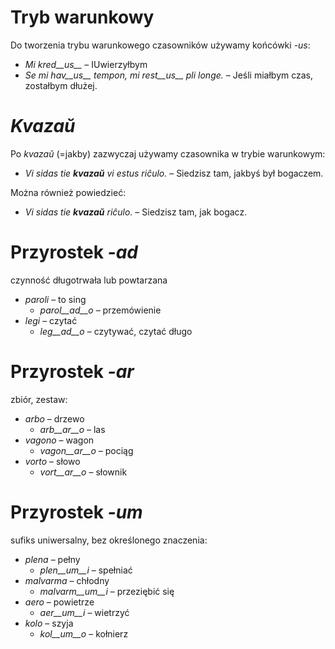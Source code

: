 # Tryb warunkowy

Do tworzenia trybu warunkowego czasowników używamy końcówki *-us*:

- *Mi kred__us__* – IUwierzyłbym
- *Se mi hav__us__ tempon, mi rest__us__ pli longe.* – Jeśli miałbym czas, zostałbym dłużej.

# *Kvazaŭ*

Po *kvazaŭ* (=jakby) zazwyczaj używamy czasownika w trybie warunkowym:

- *Vi sidas tie __kvazaŭ__ vi estus riĉulo.* – Siedzisz tam, jakbyś był bogaczem.

Można również powiedzieć:

- *Vi sidas tie __kvazaŭ__ riĉulo.* – Siedzisz tam, jak bogacz.
 
# Przyrostek *-ad*

czynność długotrwała lub powtarzana
- *paroli* – to sing
  - *parol__ad__o* – przemówienie
- *legi* – czytać
	- *leg__ad__o* – czytywać, czytać długo


# Przyrostek *-ar*

zbiór, zestaw:

- *arbo* – drzewo
	- *arb__ar__o* – las
- *vagono* – wagon
	- *vagon__ar__o* – pociąg
- *vorto* – słowo
	- *vort__ar__o* – słownik
 

# Przyrostek *-um*

sufiks uniwersalny, bez określonego znaczenia:

- *plena* – pełny
  -  *plen__um__i* – spełniać
- *malvarma* – chłodny
  -  *malvarm__um__i* – przeziębić się
- *aero* – powietrze 
	- *aer__um__i* – wietrzyć 
- *kolo* – szyja 
	- *kol__um__o* – kołnierz  
